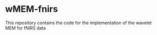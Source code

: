# wMEM-fnirs
This repository contains the code for the implementation of the wavelet MEM for fNIRS data
